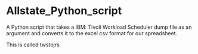 # Allstate_Python_script

A Python script that takes a IBM: Tivoli Workload Scheduler dump file as an argument and converts it to the excel csv format for our spreadsheet. 

This is called twstojrs
